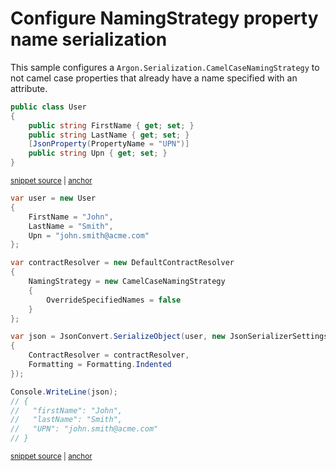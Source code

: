 # Configure NamingStrategy property name serialization

This sample configures a `Argon.Serialization.CamelCaseNamingStrategy` to not camel case properties that already have a name specified with an attribute.

<!-- snippet: NamingStrategySkipSpecifiedNamesTypes -->
<a id='snippet-namingstrategyskipspecifiednamestypes'></a>
```cs
public class User
{
    public string FirstName { get; set; }
    public string LastName { get; set; }
    [JsonProperty(PropertyName = "UPN")]
    public string Upn { get; set; }
}
```
<sup><a href='/src/Tests/Documentation/Samples/Serializer/NamingStrategySkipSpecifiedNames.cs#L32-L40' title='Snippet source file'>snippet source</a> | <a href='#snippet-namingstrategyskipspecifiednamestypes' title='Start of snippet'>anchor</a></sup>
<!-- endSnippet -->

<!-- snippet: NamingStrategySkipSpecifiedNamesUsage -->
<a id='snippet-namingstrategyskipspecifiednamesusage'></a>
```cs
var user = new User
{
    FirstName = "John",
    LastName = "Smith",
    Upn = "john.smith@acme.com"
};

var contractResolver = new DefaultContractResolver
{
    NamingStrategy = new CamelCaseNamingStrategy
    {
        OverrideSpecifiedNames = false
    }
};

var json = JsonConvert.SerializeObject(user, new JsonSerializerSettings
{
    ContractResolver = contractResolver,
    Formatting = Formatting.Indented
});

Console.WriteLine(json);
// {
//   "firstName": "John",
//   "lastName": "Smith",
//   "UPN": "john.smith@acme.com"
// }
```
<sup><a href='/src/Tests/Documentation/Samples/Serializer/NamingStrategySkipSpecifiedNames.cs#L45-L73' title='Snippet source file'>snippet source</a> | <a href='#snippet-namingstrategyskipspecifiednamesusage' title='Start of snippet'>anchor</a></sup>
<!-- endSnippet -->
